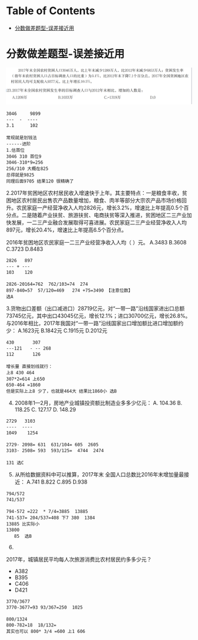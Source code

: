# Table of Contents

* [分数做差题型-误差接近用](#分数做差题型-误差接近用)


# 分数做差题型-误差接近用

![image-20241014222157706](.images/image-20241014222157706.png)

```
3046     9899
---  -  ---- 
3.1      102

常规就是划钱法 
------进阶 
1.估首位
3046 310 首位9 
3046-310*9=256
256/310 大概在825 
总得就是9825
同理后面9705 结果120 很精确了
```



2.2017年贫困地区农村居民收入增速快于上年。其主要特点：一是粮食丰收，贫困地区农村居民出售农产品数量增加，粮食、肉羊等部分大宗农产品市场价格回升。农民家庭一产经营净收入人均2826元，增长3.2%，增速比上年提高0.5个百分点。二是随着产业扶贫、旅游扶贫、电商扶贫等深入推进，贫困地区二三产业加快发展，一二三产业融合发展取得可喜进展。农民家庭二三产业经营净收入人均897元，增长20.4%，增速比上年提高6.5个百分点。

2016年贫困地区农民家庭一二三产业经营净收入人均（ ）元。
A.3483
B.3608
C.3723
D.8483

```
2826   897
--- + ---
103    120

2826-20164=762  762/103=74  274
897-840=57  57/120=469   274 +75=3490 【注意位数】
选A
```

3.货物出口差额（出口减进口）28719亿元，对“一带一路”沿线国家进出口总额73745亿元，其中出口43045亿元，增长12.1%；进口30700亿元，增长26.8%。
与2016年相比，2017年我国对“一带一路”沿线国家出口增加额比进口增加额约少：
A.1623元
B.1842元
C.1915元
D.2012元

```
430       307
---121   - -- 268
112       126

增长量 直接划线就行：
上8 430 464
307*2=614 上650 
650-464 =1860 
但是实际上上8 少了，也就是464大 结果比1860小 选B
```

4. 2008年1—2月，房地产业城镇投资额比制造业多多少亿元： 
A. 104.36 
B. 118.25 
C. 127.17 
D. 148.29 

```
2729   3103
----  ----
1049    1254

2729- 2098= 631  631/104= 605  2605
3103- 2508= 593  593/125=  4744  2474

131 选C 
```

5. 从所给数据资料中可以推算，2017年末
全国人口总数比2016年末增加量最接近：
A.741
B.822
C.895
D.938

```
794/572 
741/537

794-572 =222  * 7/4=3885  13885
741-537= 204/537=408 下7 380  1384
13885 比实际小
13800
   85  选B
```

6.
2017年，城镇居民平均每人次旅游消费比农村居民约多多少元？

- A382
- B395
- C406
- D421

```
3770/3677
3770-3677=93 93/367=250  1025

800/1324
800-782=18  18/132=
其实也可以 800* 3/4 =600 上1 606 
```


